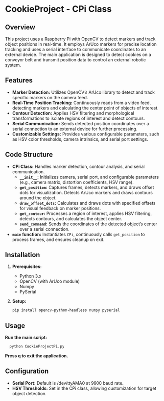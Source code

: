 # CookieProject - CPi Class

## Overview

This project uses a Raspberry Pi with OpenCV to detect markers and track object positions in real-time. It employs ArUco markers for precise location tracking and uses a serial interface to communicate coordinates to an external device. The main application is designed to detect cookies on a conveyor belt and transmit position data to control an external robotic system.

## Features

- **Marker Detection:** Utilizes OpenCV’s ArUco library to detect and track specific markers on the camera feed.
- **Real-Time Position Tracking:** Continuously reads from a video feed, detecting markers and calculating the center point of objects of interest.
- **Contour Detection:** Applies HSV filtering and morphological transformations to isolate regions of interest and detect contours.
- **Serial Communication:** Sends detected position coordinates over a serial connection to an external device for further processing.
- **Customizable Settings:** Provides various configurable parameters, such as HSV color thresholds, camera intrinsics, and serial port settings.

## Code Structure

- **CPi Class:** Handles marker detection, contour analysis, and serial communication.
  - **`__init__`:** Initializes camera, serial port, and configurable parameters (e.g., camera matrix, distortion coefficients, HSV range).
  - **`get_position`:** Captures frames, detects markers, and draws offset dots for visualization. Detects ArUco markers and draws contours around the object.
  - **`draw_offset_dots`:** Calculates and draws dots with specified offsets for visual feedback on marker positions.
  - **`get_contour`:** Processes a region of interest, applies HSV filtering, detects contours, and calculates the object center.
  - **`send_command`:** Sends the coordinates of the detected object’s center over a serial connection.
- **`main` function:** Instantiates `CPi`, continuously calls `get_position` to process frames, and ensures cleanup on exit.

## Installation

1. **Prerequisites:**
   - Python 3.x
   - OpenCV (with ArUco module)
   - Numpy
   - PySerial

2. **Setup:**
   ```bash
   pip install opencv-python-headless numpy pyserial

## Usage
**Run the main script:**
   ```bash
     python CookieProjectPi.py 
  ```
**Press q to exit the application.**

## Configuration
- **Serial Port:** Default is /dev/ttyAMA0 at 9600 baud rate.
- **HSV Thresholds:** Set in the CPi class, allowing customization for target object detection.


